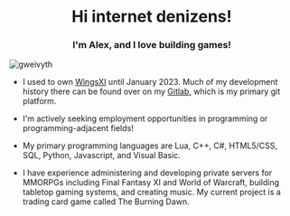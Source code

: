 <h1 align="center">Hi internet denizens!</h1>
<h3 align="center">I'm Alex, and I love building games!</h3>

<p align="left"> <img src="https://komarev.com/ghpvc/?username=gweivyth&label=Profile%20views&color=0e75b6&style=flat" alt="gweivyth" /> </p>

- I used to own <a href="https://wingsxi.com/" target="_blank">WingsXI</a> until January 2023.  Much of my development history there can be found over on my <a href="https://gitlab.com/Gweivyth" target="_blank">Gitlab,</a> which is my primary git platform.

- I'm actively seeking employment opportunities in programming or programming-adjacent fields!

- My primary programming languages are Lua, C++, C#, HTML5/CSS, SQL, Python, Javascript, and Visual Basic.

- I have experience administering and developing private servers for MMORPGs including Final Fantasy XI and World of Warcraft, building tabletop gaming systems, and creating music.  My current project is a trading card game called The Burning Dawn.
